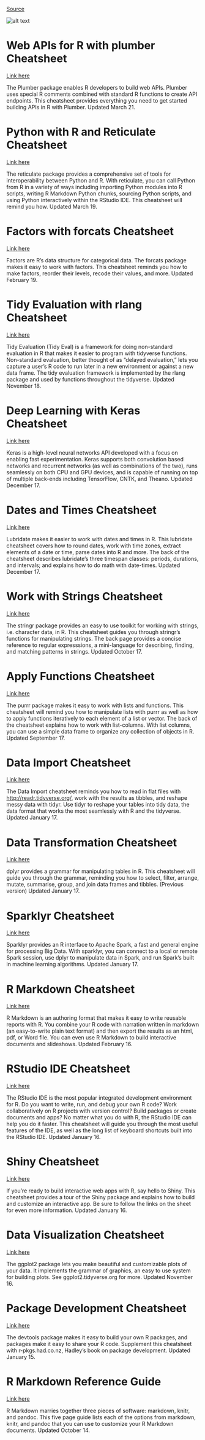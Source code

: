 [Source](https://www.rstudio.com/resources/cheatsheets/)

![alt text](https://upload.wikimedia.org/wikipedia/commons/d/d0/RStudio_logo_flat.svg)

# Web APIs for R with plumber Cheatsheet 
[Link here](https://github.com/rstudio/cheatsheets/raw/master/plumber.pdf)

The Plumber package enables R developers to build web APIs. Plumber uses special R comments combined with standard R functions to create API endpoints. This cheatsheet provides everything you need to get started building APIs in R with Plumber. Updated March 21.

# Python with R and Reticulate Cheatsheet 
[Link here](https://github.com/rstudio/cheatsheets/raw/master/reticulate.pdf)

The reticulate package provides a comprehensive set of tools for interoperability between Python and R. With reticulate, you can call Python from R in a variety of ways including importing Python modules into R scripts, writing R Markdown Python chunks, sourcing Python scripts, and using Python interactively within the RStudio IDE. This cheatsheet will remind you how. Updated March 19.

# Factors with forcats Cheatsheet 
[Link here](https://github.com/rstudio/cheatsheets/raw/master/factors.pdf )

Factors are R’s data structure for categorical data. The forcats package makes it easy to work with factors. This cheatsheet reminds you how to make factors, reorder their levels, recode their values, and more. Updated February 19.

# Tidy Evaluation with rlang Cheatsheet 
[Link here](https://github.com/rstudio/cheatsheets/raw/master/tidyeval.pdf )

Tidy Evaluation (Tidy Eval) is a framework for doing non-standard evaluation in R that makes it easier to program with tidyverse functions. Non-standard evaluation, better thought of as “delayed evaluation,” lets you capture a user’s R code to run later in a new environment or against a new data frame. The tidy evaluation framework is implemented by the rlang package and used by functions throughout the tidyverse. Updated November 18.

# Deep Learning with Keras Cheatsheet 
[Link here](https://github.com/rstudio/cheatsheets/raw/master/keras.pdf )

Keras is a high-level neural networks API developed with a focus on enabling fast experimentation. Keras supports both convolution based networks and recurrent networks (as well as combinations of the two),  runs seamlessly on both CPU and GPU devices,  and is capable of running on top of multiple back-ends including TensorFlow, CNTK, and Theano. Updated December 17.

# Dates and Times Cheatsheet 
[Link here](https://github.com/rstudio/cheatsheets/raw/master/lubridate.pdf )

Lubridate makes it easier to work with dates and times in R. This lubridate cheatsheet covers how to round dates, work with time zones, extract elements of a date or time, parse dates into R and more. The back of the cheatsheet describes lubridate’s three timespan classes: periods, durations, and intervals; and explains how to do math with date-times. Updated December 17.

# Work with Strings Cheatsheet 
[Link here](https://github.com/rstudio/cheatsheets/raw/master/strings.pdf )

The stringr package provides an easy to use toolkit for working with strings, i.e. character data, in R. This cheatsheet guides you through stringr’s functions for manipulating strings. The back page provides a concise reference to regular expresssions, a mini-language for describing, finding, and matching patterns in strings. Updated October 17.

# Apply Functions Cheatsheet 
[Link here](https://github.com/rstudio/cheatsheets/raw/master/purrr.pdf )

The purrr package makes it easy to work with lists and functions. This cheatsheet will remind you how to manipulate lists with purrr as well as how to apply functions iteratively to each element of a list or vector. The back of the cheatsheet explains how to work with list-columns. With list columns, you can use a simple data frame to organize any collection of objects in R. Updated September 17.

# Data Import Cheatsheet 
[Link here](https://github.com/rstudio/cheatsheets/raw/master/data-import.pdf )

The Data Import cheatsheet reminds you how to read in flat files with http://readr.tidyverse.org/, work with the results as tibbles, and reshape messy data with tidyr. Use tidyr to reshape your tables into tidy data, the data format that works the most seamlessly with R and the tidyverse. Updated January 17.

# Data Transformation Cheatsheet 
[Link here](https://github.com/rstudio/cheatsheets/raw/master/data-transformation.pdf )

dplyr provides a grammar for manipulating tables in R. This cheatsheet will guide you through the grammar, reminding you how to select, filter, arrange, mutate, summarise, group, and join data frames and tibbles. (Previous version) Updated January 17.

# Sparklyr Cheatsheet 
[Link here](https://github.com/rstudio/cheatsheets/raw/master/sparklyr.pdf )

Sparklyr provides an R interface to Apache Spark, a fast and general engine for processing Big Data.  With sparklyr, you can connect to a local or remote Spark session, use dplyr to manipulate data in Spark, and run Spark’s built in machine learning algorithms. Updated January 17.

# R Markdown Cheatsheet 
[Link here](https://github.com/rstudio/cheatsheets/raw/master/rmarkdown-2.0.pdf )

R Markdown is an authoring format that makes it easy to write reusable reports with R. You combine your R code with narration written in markdown (an easy-to-write plain text format) and then export the results as an html, pdf, or Word file. You can even use R Markdown to build interactive documents and slideshows. Updated February 16. 

# RStudio IDE Cheatsheet 
[Link here](https://github.com/rstudio/cheatsheets/raw/master/rstudio-ide.pdf )

The RStudio IDE is the most popular integrated development environment for R. Do you want to write, run, and debug your own R code? Work collaboratively on R projects with version control? Build packages or create documents and apps? No matter what you do with R, the RStudio IDE can help you do it faster. This cheatsheet will guide you through the most useful features of the IDE, as well as the long list of keyboard shortcuts built into the RStudio IDE. Updated January 16.

# Shiny Cheatsheet 
[Link here](https://github.com/rstudio/cheatsheets/raw/master/shiny.pdf )

If you’re ready to build interactive web apps with R, say hello to Shiny. This cheatsheet provides a tour of the Shiny package and explains how to build and customize an interactive app. Be sure to follow the links on the sheet for even more information. Updated January 16.

# Data Visualization Cheatsheet 
[Link here](https://github.com/rstudio/cheatsheets/raw/master/data-visualization-2.1.pdf )

The ggplot2 package lets you make beautiful and customizable plots of your data. It implements the grammar of graphics, an easy to use system for building plots. See ggplot2.tidyverse.org for more. Updated November 16.

# Package Development Cheatsheet 
[Link here](https://github.com/rstudio/cheatsheets/raw/master/package-development.pdf )

The devtools package makes it easy to build your own R packages, and packages make it easy to share your R code. Supplement this cheatsheet with r-pkgs.had.co.nz, Hadley’s book on package development. Updated January 15.

# R Markdown Reference Guide 
[Link here](https://www.rstudio.com/wp-content/uploads/2015/03/rmarkdown-reference.pdf )

R Markdown marries together three pieces of software: markdown, knitr, and pandoc. This five page guide lists each of the options from markdown, knitr, and pandoc that you can use to customize your R Markdown documents. Updated October 14.
